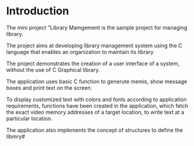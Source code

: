 # Introduction

The mini project "Library Mamgement is the sample project for managing library. 

The project aims at developing library management system using the C language that enables an organization to maintain its library

The project demonstrates the creation of a user interface of a system, without the use of C Graphical library.

The application uses basic C function to generute memis, show message boxes and print text on the screen.

To display customized text with colors and fonts according to application requirements, functions have been created in the application, which fetch the exact video memory addresses of a target location, to write text at a particular location.

The application also implements the concept of structures to define the libmry#
